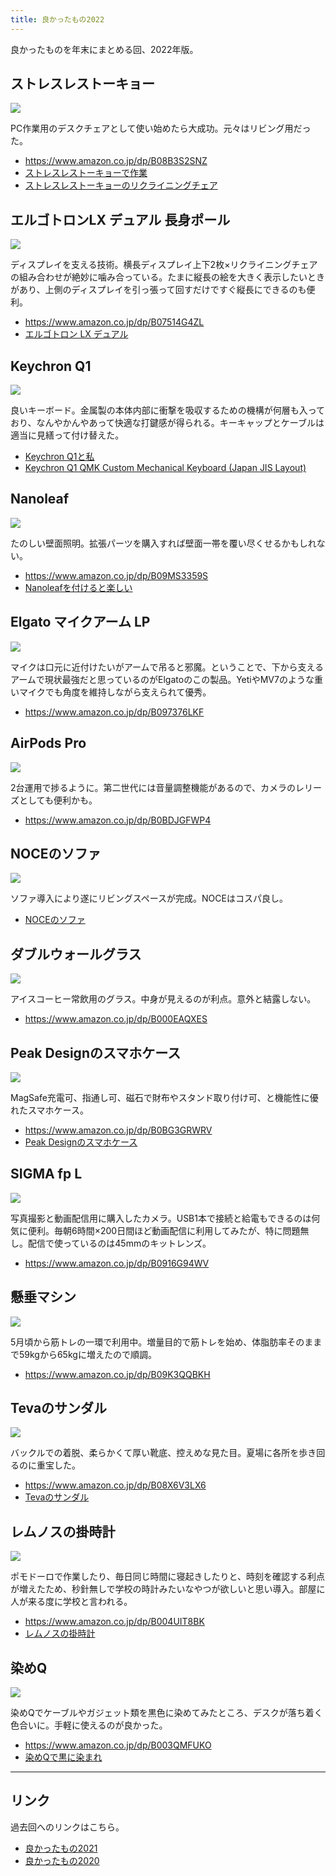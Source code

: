 ```yaml
---
title: 良かったもの2022
---
```


良かったものを年末にまとめる回、2022年版。

## ストレスレストーキョー

![](https://i.imgur.com/091OSNdh.jpg)

PC作業用のデスクチェアとして使い始めたら大成功。元々はリビング用だった。

- <https://www.amazon.co.jp/dp/B08B3S2SNZ>
- [ストレスレストーキョーで作業](https://r7kamura.com/articles/2022-05-05-stressless-tokyo)
- [ストレスレストーキョーのリクライニングチェア](https://r7kamura.com/articles/2021-10-22-stressless-tokyo)

## エルゴトロンLX デュアル 長身ポール

![](https://i.imgur.com/XAVUDRih.jpg)

ディスプレイを支える技術。横長ディスプレイ上下2枚×リクライニングチェアの組み合わせが絶妙に噛み合っている。たまに縦長の絵を大きく表示したいときがあり、上側のディスプレイを引っ張って回すだけですぐ縦長にできるのも便利。

- <https://www.amazon.co.jp/dp/B07514G4ZL>
- [エルゴトロン LX デュアル](https://r7kamura.com/articles/2021-02-27-ergotron-lx-dual)

## Keychron Q1

![](https://i.imgur.com/6gDzTpUh.jpg)

良いキーボード。金属製の本体内部に衝撃を吸収するための機構が何層も入っており、なんやかんやあって快適な打鍵感が得られる。キーキャップとケーブルは適当に見繕って付け替えた。

- [Keychron Q1と私](https://r7kamura.com/articles/2022-07-22-keychron-q1-knob-jis)
- [Keychron Q1 QMK Custom Mechanical Keyboard (Japan JIS Layout)](https://www.keychron.com/products/keychron-q1-qmk-custom-mechanical-keyboard-japan-jis-layout)

## Nanoleaf

![](https://i.imgur.com/r04BFfih.jpg)

たのしい壁面照明。拡張パーツを購入すれば壁面一帯を覆い尽くせるかもしれない。

- <https://www.amazon.co.jp/dp/B09MS3359S>
- [Nanoleafを付けると楽しい](https://r7kamura.com/articles/2022-07-02-nanoleaf-lines)

## Elgato マイクアーム LP

![](https://i.imgur.com/VslzJZRh.jpg)

マイクは口元に近付けたいがアームで吊ると邪魔。ということで、下から支えるアームで現状最強だと思っているのがElgatoのこの製品。YetiやMV7のような重いマイクでも角度を維持しながら支えられて優秀。

- <https://www.amazon.co.jp/dp/B097376LKF>

## AirPods Pro

![](https://i.imgur.com/I1MA7Uch.jpg)

2台運用で捗るように。第二世代には音量調整機能があるので、カメラのレリーズとしても便利かも。

- <https://www.amazon.co.jp/dp/B0BDJGFWP4>

## NOCEのソファ

![](https://i.imgur.com/ZTnU3k4h.jpg)

ソファ導入により遂にリビングスペースが完成。NOCEはコスパ良し。

- [NOCEのソファ](https://r7kamura.com/articles/2022-08-04-noce-sofa)

## ダブルウォールグラス

![](https://i.imgur.com/eYSq0fyh.jpg)

アイスコーヒー常飲用のグラス。中身が見えるのが利点。意外と結露しない。

- <https://www.amazon.co.jp/dp/B000EAQXES>

## Peak Designのスマホケース

![](https://i.imgur.com/UyD6PKOh.jpg)

MagSafe充電可、指通し可、磁石で財布やスタンド取り付け可、と機能性に優れたスマホケース。

- <https://www.amazon.co.jp/dp/B0BG3GRWRV>
- [Peak Designのスマホケース](https://r7kamura.com/articles/2022-06-27-cute-and-clever-peak-design)

## SIGMA fp L

![](https://i.imgur.com/3GJQsBAh.jpg)

写真撮影と動画配信用に購入したカメラ。USB1本で接続と給電もできるのは何気に便利。毎朝6時間×200日間ほど動画配信に利用してみたが、特に問題無し。配信で使っているのは45mmのキットレンズ。

- <https://www.amazon.co.jp/dp/B0916G94WV>

## 懸垂マシン

![](https://i.imgur.com/wtjIF2Th.jpg)

5月頃から筋トレの一環で利用中。増量目的で筋トレを始め、体脂肪率そのままで59kgから65kgに増えたので順調。

- <https://www.amazon.co.jp/dp/B09K3QQBKH>

## Tevaのサンダル

![](https://i.imgur.com/cgw4JQvh.jpg)

バックルでの着脱、柔らかくて厚い靴底、控えめな見た目。夏場に各所を歩き回るのに重宝した。

- <https://www.amazon.co.jp/dp/B08X6V3LX6>
- [Tevaのサンダル](https://r7kamura.com/articles/2022-05-27-teva)

## レムノスの掛時計

![](https://i.imgur.com/dM8pU18h.jpg)

ポモドーロで作業したり、毎日同じ時間に寝起きしたりと、時刻を確認する利点が増えたため、秒針無しで学校の時計みたいなやつが欲しいと思い導入。部屋に人が来る度に学校と言われる。

- <https://www.amazon.co.jp/dp/B004UIT8BK>
- [レムノスの掛時計](https://r7kamura.com/articles/2022-05-17-wall-clock)

## 染めQ

![](https://i.imgur.com/kuggzozh.jpg)

染めQでケーブルやガジェット類を黒色に染めてみたところ、デスクが落ち着く色合いに。手軽に使えるのが良かった。

- <https://www.amazon.co.jp/dp/B003QMFUKO>
- [染めQで黒に染まれ](https://r7kamura.com/articles/2022-07-09-somayq-for-true-black)

---

## リンク

過去回へのリンクはこちら。

- [良かったもの2021](https://r7kamura.com/articles/2021-12-29-good-buy-2021)
- [良かったもの2020](https://r7kamura.com/articles/2020-11-23-good-buy-2020)
